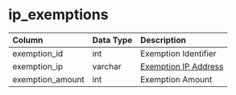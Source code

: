 # ip\_exemptions

| Column | Data Type | Description |
| :--- | :--- | :--- |
| exemption\_id | int | Exemption Identifier |
| exemption\_ip | varchar | [Exemption IP Address](../account/account_ip.md) |
| exemption\_amount | int | Exemption Amount |

